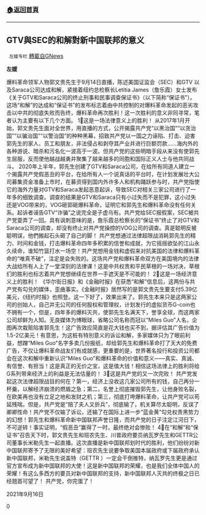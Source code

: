 ###  [:house:返回首頁](https://github.com/ourhimalayas/txt)
---


## GTV與SEC的和解對新中国联邦的意义
` 左媛专栏` [轉載自GNews](https://gnews.org/zh-hans/1539907/)

**左媛**

爆料革命领军人物郭文贵先生于9月14日直播，陈述美国证监会（SEC）和GTV 以及Saraca公司达成和解，紧接着纽约总检察长Letitia James（詹乐霞）女士发布《关于GTV和Saraca公司的终止刑事和民事调查保证书》（以下简称“保证书”）。这场“和解”的达成和“保证书”的发布标志着由中共控制的对爆料革命发起的恶劣攻击以中共的彻底失败而告终，爆料革命再次胜利！这一次胜利的意义非同寻常，笔者认为主要有以下几个方面。
1⃣️这是一场法律意义上的胜利！
从2017年1月开始，郭文贵先生面对全世界，用直播的方式，公开揭露共产党“以黑治国”“以贪治国”“以骗治国”“以警治国”的种种黑幕，招致共产党以一国之力诬陷、打击、迫害郭先生的家人、员工和朋友，非法侵占和剥夺其产业并进行巨额罚款……海内外的各种游说、暗杀和污名化一波高于一波。但共产党的这些明暗手段从来没有使郭先生屈服，反而使他越战越勇并聚集了越来越多的同胞和国际正义人士与他共同战斗。
2020年上半年，郭先生创建了GTV和Saraca公司，在给所有同道人建立一个揭露共产党假恶丑的平台，在给所有人一个说真话的平台时，在计划发展壮大公司募集资金准备上市时，在募资得到国内外许多人和机构踊跃参与时，共产党指使它的海外力量对GTV和Saraca发起恶意起诉，导致SEC对相关三家公司进行了一年多的细致调查。调查的结果是GTV和Saraca只有小过失而不是犯罪，这小过失还是VOG带来的，VOG砸郭砸爆料革命，证明它和郭先生和爆料革命没有任何关系。起诉者诬告GTV“诈骗”之说完全是子虚乌有。共产党给SEC报假案，SEC被共产党耍弄了一回。具有讽刺意味的是，詹乐霞总检察长的“保证书”终止了对GTV和Saraca公司的调查，却没有终止对共产党操控的VOG公司的调查。真是聪明反被聪明误，他們搬起石头砸了自己的脚！
共产党想通过法律超限战消耗郭先生的精力、时间和金钱，打击爆料革命四年多积累的信誉和成就，为它摇摇欲坠的江山永久续命，谁知竹篮打水一场空！共产党想用金钱和虚假来对抗美国的法律和爆料革命的“唯真不破”，注定是会失败的。这场共产党和爆料革命双方在美国境内的法律大战给所有人上了一堂深刻的法律课！这是中共权贵和平民草根的一场对决，草根们的胜利也标志着共产党想继续在世界一手遮天是不可能的！
2⃣️这是一场经济意义上的胜利！
《华尔街日报》和《金融时报》在获悉“和解”信息后，这两份与共产党有勾兑的媒体，歪曲事实。《金融时报》居然写的是郭文贵先生要支付5.39亿美元，《纽约时报》也照登。这一下好了，效果出来了。郭先生本来只是这两家公司的创始人，自己并无公司的任何股权和管理权，计划发行的虚拟货币G-coin也不拥有一个，但是，四年多的爆料灭共，使郭先生名满天下，誉享全球，而这两家公司却鲜为人知。无良媒体为博眼球，省略公司名称而冠以“Miles Guo”人名，企图再次栽赃陷害郭先生！这广告效应简直是花大钱也买不到，据评估其广告价值为1.5-2亿美元！有意思，为这桩有特別意义的诉讼和解，多家媒体只为了眼前利益，想蹭“Miles Guo”名字多卖几份报纸，却给郭先生和爆料革命打了天大的免费广告，不仅让爆料革命战友们有成就感，更重要的是，世界著名投行和投资公司都会在这次和解中重新认识“Miles Guo”和爆料革命的价值和意义——真实、真诚、有信誉、有担当！这是真正的无价之宝，这是值大钱！相信这场法律上的胜利将给G系列带来经济上的利益是无法估量的！
3⃣️这是共产党的又一次完败！
共产党发起这次法律超限战目的何在？第一，经济上没收这几家公司所有的钱，自己再分一杯羹，以解经济崩溃的燃眉之急；第二，名誉上彻底摧毁郭先生，让他身败名裂，在欧美再也没有立足之地和发财之机；第三，彻底打垮爆料革命，让共产党可以苟延残喘。但是，共产党是“赔了夫人又折兵”，彻底输了，机关算尽太聪明，反误了卿卿性命！共产党不仅输了诉讼，还输了在国际上进一步“蓝金黄”勾兑权贵黑势力的幻想！郭先生和爆料革命新中国联邦声誉日隆，而共产党的日子注定江河日下，不可逆转！事实证明，“假恶丑”赢得了一时，最终绝对会惨败！
4⃣️在“和解”和“保证书”召告天下时，郭文贵先生和班农先生、川普政府要员纳瓦罗先生和GETTR公司董事长米勒先生一起直播。这次直播是新中国联邦划时代的胜利，他们纷纷对新中国联邦寄予了无限的美好希望：班农先生说要争取美国本届政府或下届政府承认新中国联邦，米勒先生说盖特（GETTR ）一定会干倒推特，纳瓦罗先生更是通过官方宣布成为新中国联邦的大使！这是新中国联邦的荣耀，也是我们全体中国人的荣耀！有这么多西方的要员对新中国联邦的支持，新中国联邦人灭共的终极之日已经翘首可望了！
共产党，你完蛋了！

2021年9月16日

0
